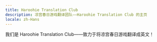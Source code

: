 ```yaml
---
title: Haroohie Translation Club
description: 凉宫春日游戏翻译团队——Haroohie Translation Club 的主页
locale: zh-Hans
---
```


我们是 Haroohie Translation Club——致力于将凉宫春日游戏翻译成英文！